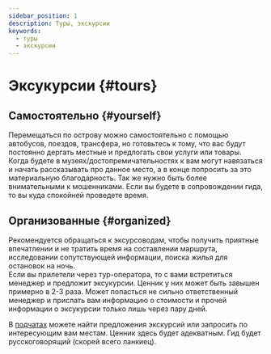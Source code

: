 ```yaml
---
sidebar_position: 1
description: Туры, экскурсии
keywords:
  - туры
  - экскурсии
---
```


# Эксукурсии {#tours}

## Самостоятельно {#yourself}

Перемещаться по острову можно самостоятельно с помощью автобусов, поездов, трансфера, но готовьтесь к тому, что вас будут постоянно дергать местные и предлогать свои услуги или товары. Когда будете в музеях/достопремичательностях к вам могут навязаться и начать рассказывать про данное место, а в конце попросить за это материальную благодарность. Так же нужно быть более внимательными к мошенниками. Если вы будете в сопровождении гида, то вы куда спокойней проведете время.

## Организованные {#organized}

Рекомендуется обращаться к эксурсоводам, чтобы получить приятные впечатлении и не тратить время на составлении маршрута, исследовании сопутствующей информации, поиска жилья для остановок на ночь.  
Если вы прилетели через тур-оператора, то с вами встретиться менеджер и предложит эксукурсии. Ценник у них может быть завышен примерно в 2-3 раза. Может попасться не сильно ответственный менеджер и прислать вам информацию о стоимости и прочей информации о эксукурсии только лишь через пару дней.

В [подчатах](../resources.md#chats) можете найти предложения экскурсий или запросить по интересующим вам местам. Ценник здесь будет адекватным. Гид будет русскоговорящий (скорей всего ланкиец).
